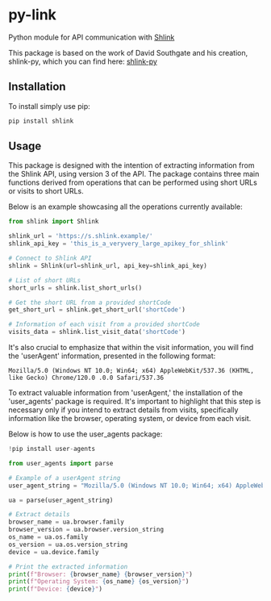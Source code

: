 # py-link
Python module for API communication with [Shlink](https://shlink.io)

This package is based on the work of David Southgate and his creation, shlink-py, which you can find here: [shlink-py](https://github.com/DavidSouthgate/shlink-py)

## Installation
To install simply use pip:

```bash
pip install shlink
```

## Usage
This package is designed with the intention of extracting information from the Shlink API, using version 3 of the API. The package contains three main functions derived from operations that can be performed using short URLs or visits to short URLs.

Below is an example showcasing all the operations currently available:

```python
from shlink import Shlink

shlink_url = 'https://s.shlink.example/'
shlink_api_key = 'this_is_a_veryvery_large_apikey_for_shlink'

# Connect to Shlink API
shlink = Shlink(url=shlink_url, api_key=shlink_api_key)

# List of short URLs
short_urls = shlink.list_short_urls()

# Get the short URL from a provided shortCode
get_short_url = shlink.get_short_url('shortCode')

# Information of each visit from a provided shortCode 
visits_data = shlink.list_visit_data('shortCode')
```
It's also crucial to emphasize that within the visit information, you will find the 'userAgent' information, presented in the following format:

```
Mozilla/5.0 (Windows NT 10.0; Win64; x64) AppleWebKit/537.36 (KHTML, like Gecko) Chrome/120.0 .0.0 Safari/537.36
```

To extract valuable information from 'userAgent,' the installation of the 'user_agents' package is required. It's important to highlight that this step is necessary only if you intend to extract details from visits, specifically information like the browser, operating system, or device from each visit.

Below is how to use the user_agents package:

```python
!pip install user-agents

from user_agents import parse

# Example of a userAgent string 
user_agent_string = "Mozilla/5.0 (Windows NT 10.0; Win64; x64) AppleWebKit/537.36 (KHTML, like Gecko) Chrome/120.0.0.0 Safari/537.36"

ua = parse(user_agent_string)

# Extract details
browser_name = ua.browser.family
browser_version = ua.browser.version_string
os_name = ua.os.family
os_version = ua.os.version_string
device = ua.device.family

# Print the extracted information
print(f"Browser: {browser_name} {browser_version}")
print(f"Operating System: {os_name} {os_version}")
print(f"Device: {device}")
```

